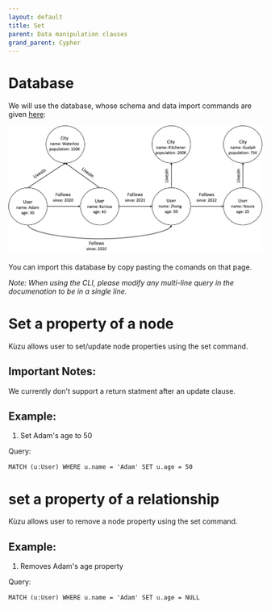 ```yaml
---
layout: default
title: Set
parent: Data manipulation clauses
grand_parent: Cypher
---
```


# Database
We will use the database, whose schema and data import commands are given [here](example-database.md):

<img src="../query-clauses/running-example.png" width="800">

You can import this database by copy pasting the comands on that page. 

*Note: When using the CLI, please modify any multi-line query in the documenation to be in a single line.*

# Set a property of a node
Kùzu allows user to set/update node properties using the set command.

## Important Notes:
We currently don't support a return statment after an update clause.

## Example:
1. Set Adam's age to 50

Query:
```
MATCH (u:User) WHERE u.name = 'Adam' SET u.age = 50 
```

# set a property of a relationship
Kùzu allows user to remove a node property using the set command.

## Example:
1. Removes Adam's age property

Query:
```
MATCH (u:User) WHERE u.name = 'Adam' SET u.age = NULL
```



